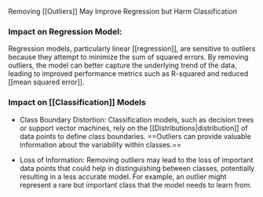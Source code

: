 Removing [[Outliers]] May Improve Regression but Harm Classification

### Impact on Regression Model:

Regression models, particularly linear [[regression]], are sensitive to outliers because they attempt to minimize the sum of squared errors. By removing outliers, the model can better capture the underlying trend of the data, leading to improved performance metrics such as R-squared and reduced [[mean squared error]].

### Impact on [[Classification]] Models

- Class Boundary Distortion: Classification models, such as decision trees or support vector machines, rely on the [[Distributions|distribution]] of data points to define class boundaries. ==Outliers can provide valuable information about the variability within classes.==

- Loss of Information: Removing outliers may lead to the loss of important data points that could help in distinguishing between classes, potentially resulting in a less accurate model. For example, an outlier might represent a rare but important class that the model needs to learn from.